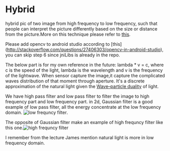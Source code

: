 # Hybrid
hybrid pic of two image from high frequency to low frequency, such that people can interpret the picture differently based on the size or distance from the picture.More on this technique please refer to [this](http://cvcl.mit.edu/hybrid/OlivaTorralb_Hybrid_Siggraph06.pdf).



Please add opencv to android studio according to [this] (http://stackoverflow.com/questions/27406303/opencv-in-android-studio), you can skip step 6 since jniLibs is already in the repo.

The below part is for my own reference in the future:
lambda * v  = c, where c is the speed of the light, lambda is the wavelength and v is the frequency of the lightwave. When sensor capture the image,it capture the complicated waves distribution of that moment through aperture. It's a discrete approximation of the natural light given the [Wave–particle duality](https://en.wikipedia.org/wiki/Flicker_fusion_threshold) of light.

We have high pass filter and low pass filter to filter the image to high frequency part and low frequency part. 
in 2d, Gaussian filter is a good example of low pass filter, all the energy concentrate at the low frequency domain.
![low frequncy filter](https://www.clear.rice.edu/elec301/Projects01/image_filt/matlab/lpf_mesh.gif).

The opposite of Gaussian filter make an example of high frequncy filter like this one.![high frequncy filter](http://cs.brown.edu/courses/cs143/results/proj1/zyp/images/high.png)

I remember from the lecture James mention natural light is more in low frequency domain.


